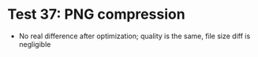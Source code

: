 # Test 37: PNG compression

* No real difference after optimization; quality is the same, file size diff is negligible
